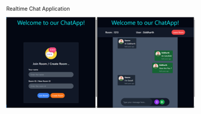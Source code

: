 Realtime Chat Application


![ChatApp](https://github.com/Gaurav-153/ChatApp/blob/b97cbeeff4ee3a563e7b5345ef406a8e3d7801c7/Screenshot%20(1).png)
